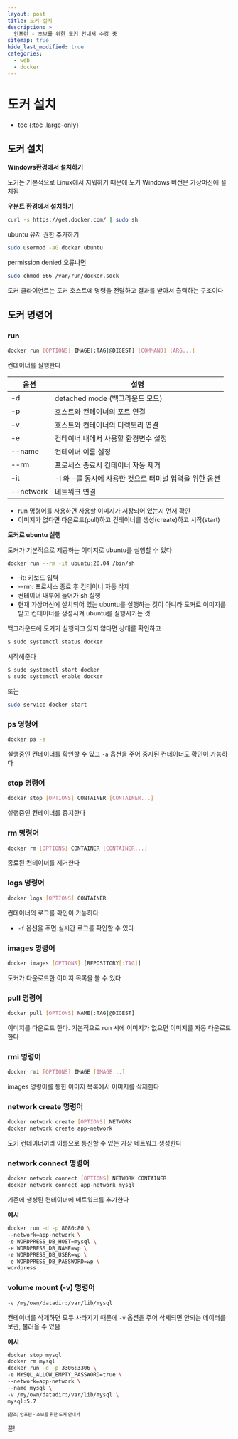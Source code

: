 ```yaml
---
layout: post
title: 도커 설치
description: >
  인프런 - 초보를 위한 도커 안내서 수강 중
sitemap: true
hide_last_modified: true
categories:
  - web
  - docker
---
```


# 도커 설치

* toc
{:toc .large-only}

## 도커 설치

__Windows환경에서 설치하기__

도커는 기본적으로 Linux에서 지워하기 때문에 도커 Windows 버전은 가상머신에 설치됨

__우분트 환경에서 설치하기__

```bash
curl -s https://get.docker.com/ | sudo sh
```

ubuntu 유저 권한 추가하기

```bash
sudo usermod -aG docker ubuntu
```
permission denied 오류나면
```bash
sudo chmod 666 /var/run/docker.sock
```

도커 클라이언트는 도커 호스트에 명령을 전달하고 결과를 받아서 출력하는 구조이다

## 도커 명령어

### run

```bash
docker run [OPTIONS] IMAGE[:TAG|@DIGEST] [COMMAND] [ARG...]
```
컨테이너를 실행한다

| 옵션 | 설명 |
| --- | --- |
| -d | detached mode (백그라운드 모드) |
| -p | 호스트와 컨테이너의 포트 연결 |
| -v | 호스트와 컨테이너의 디렉토리 연결 |
| -e | 컨테이너 내에서 사용할 환경변수 설정 |
| --name | 컨테이너 이름 설정 |
| --rm | 프로세스 종료시 컨테이너 자동 제거 |
| -it | -i 와 -를 동시에 사용한 것으로 터미널 입력을 위한 옵션 |
| --network | 네트워크 연결 |

- run 명령어를 사용하면 사용할 이미지가 저장되어 있는지 먼저 확인
- 이미지가 없다면 다운로드(pull)하고 컨테이너를 생성(create)하고 시작(start)


__도커로 ubuntu 실행__

도커가 기본적으로 제공하는 이미지로 ubuntu를 실행할 수 있다

```bash
docker run --rm -it ubuntu:20.04 /bin/sh
```

- -it: 키보드 입력
- --rm: 프로세스 종료 후 컨테이너 자동 삭제
- 컨테이너 내부에 들어가 sh 실행
- 현재 가상머신에 설치되어 있는 ubuntu를 실행하는 것이 아니라 도커로 이미지를 받고 컨테이너를 생성시켜 ubuntu를 실행시키는 것

백그라운드에 도커가 실행되고 있지 않다면 상태를 확인하고

```bash
$ sudo systemctl status docker 
```

시작해준다

```bash
$ sudo systemctl start docker
$ sudo systemctl enable docker
```

또는
```bash
sudo service docker start
```

### ps 명령어

```bash
docker ps -a
```

실행중인 컨테이너를 확인할 수 있고 `-a` 옵션을 주어 중지된 컨테이너도 확인이 가능하다

### stop 명령어

```bash
docker stop [OPTIONS] CONTAINER [CONTAINER...]
```

실행중인 컨테이너를 중지한다

### rm 명령어

```bash
docker rm [OPTIONS] CONTAINER [CONTAINER...]
```

종료된 컨테이너를 제거한다

### logs 명령어

```bash
docker logs [OPTIONS] CONTAINER
```

컨테이너의 로그를 확인이 가능하다
- `-f` 옵션을 주면 실시간 로그를 확인할 수 있다

### images 명령어

```bash
docker images [OPTIONS] [REPOSITORY[:TAG]]
```

도커가 다운로드한 이미지 목록을 볼 수 있다

### pull 명령어

```bash
docker pull [OPTIONS] NAME[:TAG|@DIGEST]
```

이미지를 다운로드 한다. 기본적으로 run 시에 이미지가 없으면 이미지를 자동 다운로드 한다

### rmi 명령어

```bash
docker rmi [OPTIONS] IMAGE [IMAGE...]
```

images 명령어롤 통한 이미지 목록에서 이미지를 삭제한다

### network create 명령어

```bash
docker network create [OPTIONS] NETWORK
docker network create app-network
```

도커 컨테이너끼리 이름으로 통신할 수 있는 가상 네트워크 생성한다

### network connect 명령어

```bash
docker network connect [OPTIONS] NETWORK CONTAINER
docker network connect app-network mysql
```
기존에 생성된 컨테이너에 네트워크를 추가한다

__예시__

```bash
docker run -d -p 8080:80 \
--network=app-network \
-e WORDPRESS_DB_HOST=mysql \
-e WORDPRESS_DB_NAME=wp \
-e WORDPRESS_DB_USER=wp \
-e WORDPRESS_DB_PASSWORD=wp \
wordpress
```

### volume mount (-v) 명령어

```bash
-v /my/own/datadir:/var/lib/mysql
```

컨테이너를 삭제하면 모두 사라지기 때문에 `-v` 옵션을 주어 삭제되면 안되는 데이터를 보관, 불러올 수 있음

__예시__

```bash
docker stop mysql
docker rm mysql
docker run -d -p 3306:3306 \
-e MYSQL_ALLOW_EMPTY_PASSWORD=true \
--network=app-network \
--name mysql \
-v /my/own/datadir:/var/lib/mysql \
mysql:5.7
```


<span style="font-size:70%">[참조] 인프런 - 초보를 위한 도커 안내서

끝!
